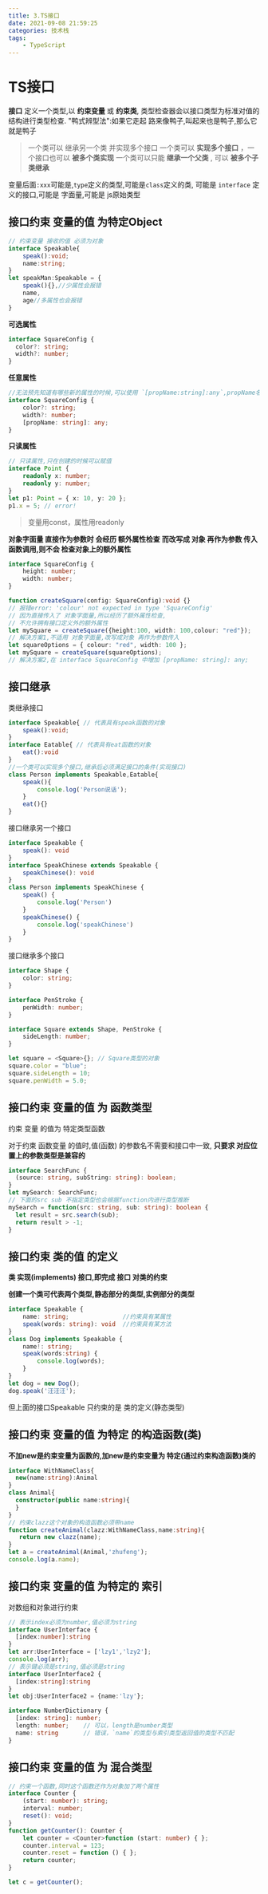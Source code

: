 ```yaml
---
title: 3.TS接口
date: 2021-09-08 21:59:25
categories: 技术栈
tags: 
    - TypeScript
---
```


# TS接口
__接口__ 定义一个类型,以 __约束变量__ 或 __约束类__,
类型检查器会以接口类型为标准对值的结构进行类型检查.
"鸭式辨型法":如果它走起 路来像鸭子,叫起来也是鸭子,那么它就是鸭子

> 一个类可以 继承另一个类 并实现多个接口
> 一个类可以 __实现多个接口__ ，一个接口也可以 __被多个类实现__
> 一个类可以只能 __继承一个父类__ , 可以 __被多个子类继承__

变量后面`:xxx`可能是,`type`定义的类型,可能是`class`定义的类,
可能是 `interface` 定义的接口,可能是 字面量,可能是 js原始类型

## 接口约束 变量的值 为特定Object
```ts
// 约束变量 接收的值 必须为对象
interface Speakable{
    speak():void;
    name:string;
}
let speakMan:Speakable = {
    speak(){},//少属性会报错
    name,
    age//多属性也会报错
}
```

__可选属性__
```ts
interface SquareConfig {
  color?: string;
  width?: number;
}
```
__任意属性__
```ts
//无法预先知道有哪些新的属性的时候,可以使用 `[propName:string]:any`,propName名字是任意的
interface SquareConfig {
    color?: string;
    width?: number;
    [propName: string]: any;
}
```
__只读属性__
```ts
// 只读属性,只在创建的时候可以赋值
interface Point {
    readonly x: number;
    readonly y: number;
}
let p1: Point = { x: 10, y: 20 };
p1.x = 5; // error!
```
> 变量用const，属性用readonly

__对象字面量 直接作为参数时 会经历 额外属性检查__
__而改写成 对象 再作为参数 传入函数调用,则不会 检查对象上的额外属性__
```ts
interface SquareConfig {
    height: number;
    width: number;
}

function createSquare(config: SquareConfig):void {}
// 报错error: 'colour' not expected in type 'SquareConfig'
// 因为直接传入了 对象字面量,所以经历了额外属性检查,
// 不允许拥有接口定义外的额外属性
let mySquare = createSquare({height:100, width: 100,colour: "red"});
// 解决方案1,不适用 对象字面量,改写成对象 再作为参数传入
let squareOptions = { colour: "red", width: 100 };
let mySquare = createSquare(squareOptions);
// 解决方案2,在 interface SquareConfig 中增加 [propName: string]: any;
```

## 接口继承

类继承接口
```ts
interface Speakable{ // 代表具有speak函数的对象
    speak():void;
}
interface Eatable{ // 代表具有eat函数的对象
    eat():void
}
//一个类可以实现多个接口,继承后必须满足接口的条件(实现接口)
class Person implements Speakable,Eatable{
    speak(){
        console.log('Person说话');
    }
    eat(){}
}
```

接口继承另一个接口
```ts
interface Speakable {
    speak(): void
}
interface SpeakChinese extends Speakable {
    speakChinese(): void
}
class Person implements SpeakChinese {
    speak() {
        console.log('Person')
    }
    speakChinese() {
        console.log('speakChinese')
    }
}
```

接口继承多个接口
```ts
interface Shape {
    color: string;
}

interface PenStroke {
    penWidth: number;
}

interface Square extends Shape, PenStroke {
    sideLength: number;
}

let square = <Square>{}; // Square类型的对象
square.color = "blue";
square.sideLength = 10;
square.penWidth = 5.0;
```

## 接口约束 变量的值 为 函数类型
约束 变量 的值为 特定类型函数

对于约束 函数变量 的值时,值(函数) 的参数名不需要和接口中一致,
__只要求 对应位置上的参数类型是兼容的__
```ts
interface SearchFunc {
  (source: string, subString: string): boolean;
}
let mySearch: SearchFunc;
// 下面的src sub 不指定类型也会根据function内进行类型推断
mySearch = function(src: string, sub: string): boolean {
  let result = src.search(sub);
  return result > -1;
}
```

## 接口约束 类的值 的定义

__类 实现(implements) 接口,即完成 接口 对类的约束__

__创建一个类可代表两个类型,静态部分的类型,实例部分的类型__

```ts
interface Speakable {
    name: string;               //约束具有某属性
    speak(words: string): void  //约束具有某方法 
}
class Dog implements Speakable {
    name!: string;
    speak(words:string) {
        console.log(words);
    }
}
let dog = new Dog();
dog.speak('汪汪汪');
```
但上面的接口Speakable 只约束的是 类的定义(静态类型)


## 接口约束 变量的值 为特定 的构造函数(类)

__不加new是约束变量为函数的,加new是约束变量为 特定(通过约束构造函数)类的__
```ts
interface WithNameClass{
  new(name:string):Animal
}
class Animal{
  constructor(public name:string){
  }
}
// 约束clazz这个对象的构造函数必须带name
function createAnimal(clazz:WithNameClass,name:string){
   return new clazz(name);
}
let a = createAnimal(Animal,'zhufeng');
console.log(a.name);
```

## 接口约束 变量的值 为特定的 索引
对数组和对象进行约束
```ts
// 表示index必须为number,值必须为string
interface UserInterface {
  [index:number]:string
}
let arr:UserInterface = ['lzy1','lzy2'];
console.log(arr);
// 表示键必须是string,值必须是string
interface UserInterface2 {
  [index:string]:string
}
let obj:UserInterface2 = {name:'lzy'};
```

```ts
interface NumberDictionary {
  [index: string]: number;
  length: number;    // 可以，length是number类型
  name: string       // 错误，`name`的类型与索引类型返回值的类型不匹配
}
```

## 接口约束 变量的值 为 混合类型
```ts
// 约束一个函数,同时这个函数还作为对象加了两个属性
interface Counter {
    (start: number): string;
    interval: number;
    reset(): void;
}
function getCounter(): Counter {
    let counter = <Counter>function (start: number) { };
    counter.interval = 123;
    counter.reset = function () { };
    return counter;
}

let c = getCounter();
```